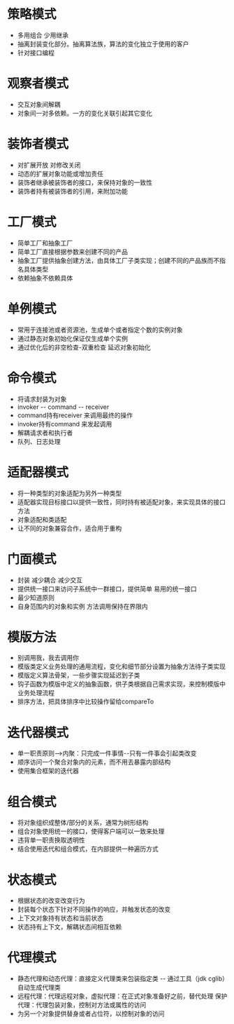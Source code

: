 # 策略模式
* 多用组合 少用继承
* 抽离封装变化部分。抽离算法族，算法的变化独立于使用的客户
* 针对接口编程

# 观察者模式
* 交互对象间解耦
* 对象间一对多依赖。一方的变化关联引起其它变化

# 装饰者模式
* 对扩展开放 对修改关闭
* 动态的扩展对象功能或增加责任
* 装饰者继承被装饰者的接口，来保持对象的一致性
* 装饰者持有被装饰者的引用，来附加功能

# 工厂模式
* 简单工厂和抽象工厂
* 简单工厂直接根据参数来创建不同的产品
* 抽象工厂提供抽象创建方法，由具体工厂子类实现；创建不同的产品族而不指名具体类型
* 依赖抽象不依赖具体

# 单例模式
* 常用于连接池或者资源池，生成单个或者指定个数的实例对象
* 通过静态对象初始化保证仅生成单个实例
* 通过优化后的非空检查-双重检查 延迟对象初始化

# 命令模式
* 将请求封装为对象
* invoker -- command -- receiver
* command持有receiver 来调用最终的操作
* invoker持有command 来发起调用
* 解耦请求者和执行者
* 队列、日志处理

# 适配器模式
* 将一种类型的对象适配为另外一种类型
* 适配器实现目标接口以提供一致性，同时持有被适配对象，来实现具体的接口方法
* 对象适配和类适配
* 让不同的对象兼容合作，适合用于重构

# 门面模式
* 封装 减少耦合 减少交互
* 提供统一接口来访问子系统中一群接口，提供简单 易用的统一接口
* 最少知道原则
* 自身范围内的对象和实例 方法调用保持在界限内

# 模版方法
* 别调用我，我去调用你
* 模版类定义业务处理的通用流程，变化和细节部分设置为抽象方法待子类实现
* 模版定义算法骨架，一些步骤实现延迟到子类
* 钩子函数为模版中定义的抽象函数，供子类根据自己需求实现，来控制模版中业务处理流程
* 排序方法，把具体排序中比较操作留给compareTo

# 迭代器模式
* 单一职责原则-->内聚：只完成一件事情--只有一件事会引起类改变
* 顺序访问一个聚合对象内的元素，而不用去暴露内部结构
* 使用集合框架的迭代器

# 组合模式
* 将对象组织成整体/部分的关系，通常为树形结构
* 组合对象使用统一的接口，使得客户端可以一致来处理
* 违背单一职责换取透明性
* 结合使用迭代和组合模式，在内部提供一种遍历方式

# 状态模式
* 根据状态的改变改变行为
* 封装每个状态下针对不同操作的响应，并触发状态的改变
* 上下文对象持有状态和当前状态
* 状态持有上下文，解耦状态间相互依赖

# 代理模式
* 静态代理和动态代理：直接定义代理类来包装指定类 -- 通过工具（jdk cglib）自动生成代理类
* 远程代理：代理远程对象，虚拟代理：在正式对象准备好之前，替代处理  保护代理：代理包装对象，控制对方法或属性的访问
* 为另一个对象提供替身或者占位符，以控制对象的访问